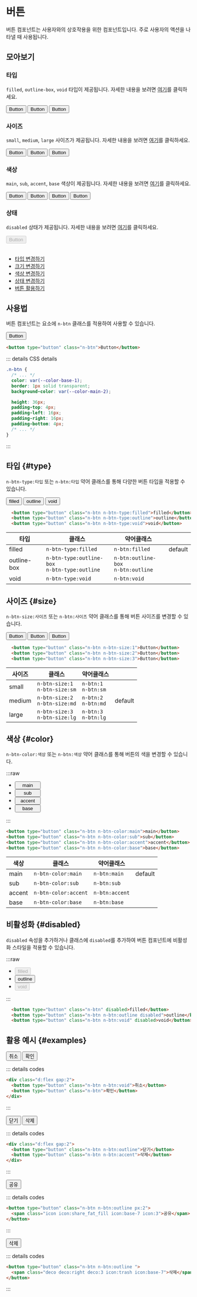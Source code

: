 <script setup>
import ExampleSection from "../components/ExampleSection.vue";
</script>


# 버튼
버튼 컴포넌트는 사용자와의 상호작용을 위한 컴포넌트입니다. 주로 사용자의 액션을 나타낼 때 사용됩니다.


## 모아보기

### 타입
`filled`, `outline-box`, `void` 타입이 제공됩니다. 자세한 내용을 보려면 [여기](#type)를 클릭하세요.
<div class="n-item d:flex jc:center gap:2 mt:4">
  <button class="n-btn">Button</button>
  <button class="n-btn n-btn:outline-box">Button</button>
  <button class="n-btn n-btn:void">Button</button>
</div>

### 사이즈
`small`, `medium`, `large` 사이즈가 제공됩니다. 자세한 내용을 보려면 [여기](#size)를 클릭하세요.
<div class="n-item d:flex jc:center gap:2 ai:end mt:4">
  <button type="button" class="n-btn n-btn-size:1">Button</button>
  <button type="button" class="n-btn n-btn-size:2">Button</button>
  <button type="button" class="n-btn n-btn-size:3">Button</button>
</div>

### 색상
`main`, `sub`, `accent`, `base` 색상이 제공됩니다. 자세한 내용을 보려면 [여기](#color)를 클릭하세요.
<div class="n-item d:flex jc:center gap:2 mt:4">
  <button type="button" class="n-btn n-btn-color:main">Button</button>
  <button type="button" class="n-btn n-btn-color:sub">Button</button>
  <button type="button" class="n-btn n-btn-color:accent">Button</button>
  <button type="button" class="n-btn n-btn-color:base">Button</button>
</div>

### 상태
`disabled` 상태가 제공됩니다. 자세한 내용을 보려면 [여기](#disabled)를 클릭하세요.
<div class="n-item d:flex jc:center gap:2 mt:4">
  <button type="button" class="n-btn" disabled>Button</button>
</div>

<br>

- [타입 변경하기](#type)
- [크기 변경하기](#size)
- [색상 변경하기](#color)
- [상태 변경하기](#disabled)
- [버튼 활용하기](#examples)

## 사용법
버튼 컴포넌트는 요소에 `n-btn` 클래스를 적용하여 사용할 수 있습니다.

<ExampleSection>
  <button type="button" class="n-btn">Button</button>
</ExampleSection>

```html
<button type="button" class="n-btn">Button</button>
```

::: details CSS details
```css
.n-btn {
  /* ... */
  color: var(--color-base-1);
  border: 1px solid transparent;
  background-color: var(--color-main-2);

  height: 36px;
  padding-top: 4px;
  padding-left: 16px;
  padding-right: 16px;
  padding-bottom: 4px;
  /* ... */
}
```
:::

## 타입 {#type}
`n-btn-type:타입` 또는 `n-btn:타입` 약어 클래스를 통해 다양한 버튼 타입을 적용할 수 있습니다.

<ExampleSection>
  <template #h>버튼 타입</template>
  <div class="d:flex gap:2 jc:center">
    <button class="n-btn">filled</button>
    <button class="n-btn n-btn:outline-box">outline</button>
    <button class="n-btn n-btn:void">void</button>
  </div>
</ExampleSection>

```html
  <button type="button" class="n-btn n-btn-type:filled">filled</button>
  <button type="button" class="n-btn n-btn-type:outline">outline</button>
  <button type="button" class="n-btn n-btn-type:void">void</button>
```

|타입|클래스|약어클래스||
|---|---|---|---|
|filled|`n-btn-type:filled`|`n-btn:filled`|default|
|<span class="white-space:nowrap">outline-box</span>|`n-btn-type:outline-box`<br>`n-btn-type:outline`| `n-btn:outline-box`<br>`n-btn:outline`||
|void|`n-btn-type:void`| `n-btn:void`||

## 사이즈 {#size}
`n-btn-size:사이즈` 또는 `n-btn:사이즈` 약어 클래스를 통해 버튼 사이즈를 변경할 수 있습니다.

<ExampleSection>
  <template #h>버튼 사이즈</template>
  <div class="d:flex gap:2 jc:center ai:end">
    <button class="n-btn n-btn-size:1">Button</button>
    <button class="n-btn n-btn-size:2">Button</button>
    <button class="n-btn n-btn-size:3">Button</button>
  </div>
</ExampleSection>

```html
  <button type="button" class="n-btn n-btn-size:1">Button</button>
  <button type="button" class="n-btn n-btn-size:2">Button</button>
  <button type="button" class="n-btn n-btn-size:3">Button</button>
```

|사이즈|클래스|약어클래스||
|---|---|---|---|
|small|`n-btn-size:1`<br>`n-btn-size:sm`| `n-btn:1`<br>`n-btn:sm`| |
|medium|`n-btn-size:2`<br>`n-btn-size:md`| `n-btn:2`<br>`n-btn:md`|default|
|large|`n-btn-size:3`<br>`n-btn-size:lg`| `n-btn:3`<br>`n-btn:lg`| |

## 색상 {#color}
`n-btn-color:색상` 또는 `n-btn:색상` 약어 클래스를 통해 버튼의 색을 변경할 수 있습니다.

:::raw
<ExampleSection>
  <ul class="d:flex gap:4">
    <li>
      <button type="button" class="n-btn n-btn-color:main" style="width: 70px;">
        main
      </button>
    </li>
    <li>
      <button type="button" class="n-btn n-btn-color:sub" style="width: 70px;">
        sub
      </button>
    </li>
    <li>
      <button type="button" class="n-btn n-btn-color:accent" style="width: 70px;">
        accent
      </button>
    </li>
    <li>
      <button type="button" class="n-btn n-btn-color:base" style="width: 70px;">
        base
      </button>
    </li>
  </ul>
</ExampleSection>
:::

```html
<button type="button" class="n-btn n-btn-color:main">main</button>
<button type="button" class="n-btn n-btn-color:sub">sub</button>
<button type="button" class="n-btn n-btn-color:accent">accent</button>
<button type="button" class="n-btn n-btn-color:base">base</button>
```

|색상|클래스|약어클래스||
|---|---|---|---|
|main|`n-btn-color:main`| `n-btn:main`|default|
|sub|`n-btn-color:sub`| `n-btn:sub`||
|accent|`n-btn-color:accent`| `n-btn:accent`||
|base|`n-btn-color:base`| `n-btn:base`||

## 비활성화 {#disabled}
`disabled` 속성을 추가하거나 클래스에 `disabled`를 추가하여 버튼 컴포넌트에 비활성화 스타일을 적용할 수 있습니다.

:::raw
<ExampleSection>
  <ul class="d:flex gap:4">
    <li>
      <button type="button" class="n-btn" disabled>filled</button>
    </li>
    <li>
      <button type="button" class="n-btn n-btn:outline disabled">outline</button>
    </li>
    <li>
      <button type="button" class="n-btn n-btn:void" disabled>void</button>
    </li>
  </ul>
</ExampleSection>
:::

```html
  <button type="button" class="n-btn" disabled>filled</button>
  <button type="button" class="n-btn n-btn:outline disabled">outline</button>
  <button type="button" class="n-btn n-btn:void" disabled>void</button>
```

## 활용 예시 {#examples}

<ExampleSection class="mb:4">
  <div class="d:flex gap:2">
    <button type="button" class="n-btn n-btn:void">취소</button>
    <button type="button" class="n-btn">확인</button>
  </div>
</ExampleSection>

::: details codes
```html
<div class="d:flex gap:2">
  <button type="button" class="n-btn n-btn:void">취소</button>
  <button type="button" class="n-btn">확인</button>
</div>
```
:::

<ExampleSection class="mb:4">
  <div class="d:flex gap:2">
    <button type="button" class="n-btn n-btn:outline">닫기</button>
    <button type="button" class="n-btn n-btn:accent">삭제</button>
  </div>
</ExampleSection class="mb:4">

::: details codes
```html
<div class="d:flex gap:2">
  <button type="button" class="n-btn n-btn:outline">닫기</button>
  <button type="button" class="n-btn n-btn:accent">삭제</button>
</div>
```
:::

<ExampleSection class="mb:4">
  <button type="button" class="n-btn n-btn:outline px:2">
    <span class="icon icon:share_fat_fill icon:base-7 icon:3">공유</span>
  </button>
</ExampleSection>

::: details codes
```html
<button type="button" class="n-btn n-btn:outline px:2">
  <span class="icon icon:share_fat_fill icon:base-7 icon:3">공유</span>
</button>
```
:::

<ExampleSection>
  <button type="button" class="n-btn n-btn:outline ">
    <span class="deco deco:right deco:3 icon:trash icon:base-7">삭제</span>
  </button>
</ExampleSection>

::: details codes
```html
<button type="button" class="n-btn n-btn:outline ">
  <span class="deco deco:right deco:3 icon:trash icon:base-7">삭제</span>
</button>
```
:::